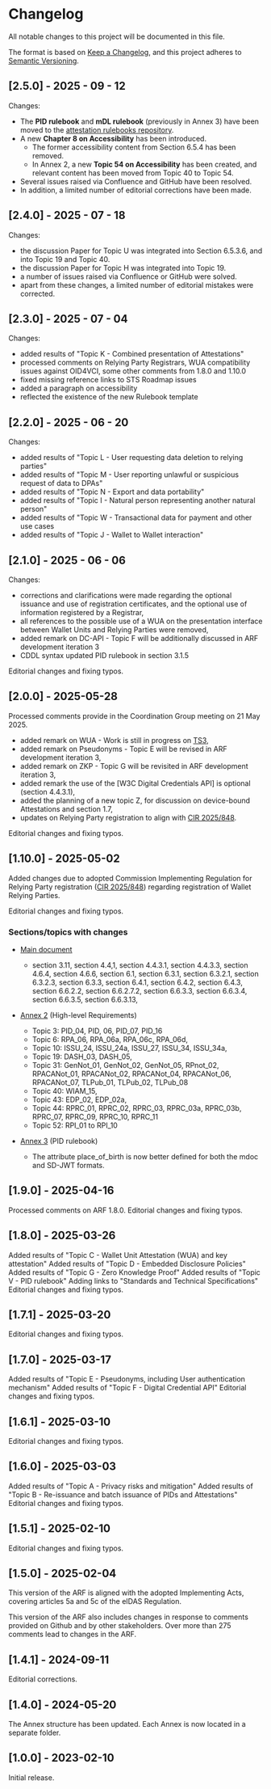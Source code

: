# Changelog

All notable changes to this project will be documented in this file.

The format is based on [Keep a Changelog](https://keepachangelog.com/en/1.0.0/),
and this project adheres to [Semantic Versioning](https://semverdoc.org/).

## [2.5.0] - 2025 - 09 - 12

Changes:

- The **PID rulebook** and **mDL rulebook** (previously in Annex 3) have been
moved to the [attestation rulebooks repository](https://github.com/eu-digital-identity-wallet/eudi-doc-attestation-rulebooks-catalog/).
- A new **Chapter 8 on Accessibility** has been introduced.  
    - The former accessibility content from Section 6.5.4 has been removed.  
    - In Annex 2, a new **Topic 54 on Accessibility** has been created, and
    relevant content has been moved from Topic 40 to Topic 54.  
- Several issues raised via Confluence and GitHub have been resolved.  
- In addition, a limited number of editorial corrections have been made.  

## [2.4.0] - 2025 - 07 - 18

Changes:

- the discussion Paper for Topic U was integrated into Section 6.5.3.6, and into Topic 19 and Topic 40.
- the discussion Paper for Topic H was integrated into Topic 19.
- a number of issues raised via Confluence or GitHub were solved.
- apart from these changes, a limited number of editorial mistakes were corrected.

## [2.3.0] - 2025 - 07 - 04

Changes:

- added results of "Topic K - Combined presentation of Attestations"
- processed comments on Relying Party Registrars, WUA compatibility issues against OID4VCI, some other comments from 1.8.0 and 1.10.0
- fixed missing reference links to STS Roadmap issues
- added a paragraph on accessibility
- reflected the existence of the new Rulebook template

## [2.2.0] - 2025 - 06 - 20

Changes:

- added results of "Topic L - User requesting data deletion to relying parties"
- added results of "Topic M - User reporting unlawful or suspicious request of
data to DPAs"
- added results of "Topic N - Export and data portability"
- added results of "Topic I - Natural person representing another natural person"
- added results of "Topic W - Transactional data for payment and other use cases
- added results of "Topic J - Wallet to Wallet interaction"

## [2.1.0] - 2025 - 06 - 06

Changes:

- corrections and clarifications were made regarding the optional issuance and
use of registration certificates, and the optional use of information registered
by a Registrar,
- all references to the possible use of a WUA on the presentation interface
between Wallet Units and Relying Parties were removed,
- added remark on DC-API - Topic F will be additionally discussed in ARF development iteration 3
- CDDL syntax updated PID rulebook in section 3.1.5

Editorial changes and fixing typos.

## [2.0.0] - 2025-05-28

Processed comments provide in the Coordination Group meeting on 21 May 2025.

- added remark on WUA - Work is still in progress on [TS3](https://github.com/eu-digital-identity-wallet/eudi-doc-standards-and-technical-specifications-private/blob/main/docs/technical-specifications/ts3-wallet-unit-attestation.md),
- added remark on Pseudonyms - Topic E will be revised in ARF development iteration 3,
- added remark on ZKP - Topic G will be revisited in ARF development iteration 3,
- added remark the use of the [W3C Digital Credentials API] is optional (section 4.4.3.1),
- added the planning of a new topic Z, for discussion on device-bound Attestations and section 1.7,
- updates on Relying Party registration to align with [CIR 2025/848](https://data.europa.eu/eli/reg_impl/2025/848/oj).

Editorial changes and fixing typos.

## [1.10.0] - 2025-05-02

Added changes due to adopted Commission Implementing Regulation for Relying
Party registration ([CIR 2025/848](https://data.europa.eu/eli/reg_impl/2025/848/oj))
regarding registration of Wallet Relying Parties.

Editorial changes and fixing typos.

### Sections/topics with changes

- [Main document](docs/architecture-and-reference-framework-main.md)
    - section 3.11, section 4.4,1, section 4.4.3.1, section 4.4.3.3, section
    4.6.4, section 4.6.6, section 6.1, section 6.3.1, section 6.3.2.1, section
    6.3.2.3, section 6.3.3, section 6.4.1, section 6.4.2, section 6.4.3, section
    6.6.2.2, section 6.6.2.7.2, section 6.6.3.3, section 6.6.3.4, section
    6.6.3.5, section 6.6.3.13,

- [Annex 2](docs/annexes/annex-2/annex-2-high-level-requirements.md) (High-level
Requirements)
    - Topic 3: PID_04, PID, 06, PID_07, PID_16
    - Topic 6: RPA_06, RPA_06a, RPA_06c, RPA_06d,
    - Topic 10: ISSU_24, ISSU_24a, ISSU_27, ISSU_34, ISSU_34a,
    - Topic 19: DASH_03, DASH_05,
    - Topic 31:  GenNot_01, GenNot_02, GenNot_05, RPnot_02, RPACANot_01,
    RPACANot_02, RPACANot_04, RPACANot_06, RPACANot_07, TLPub_01, TLPub_02,
    TLPub_08
    - Topic 40: WIAM_15,
    - Topic 43: EDP_02, EDP_02a,
    - Topic 44: RPRC_01, RPRC_02, RPRC_03, RPRC_03a, RPRC_03b, RPRC_07, RPRC_09,
    RPRC_10, RPRC_11
    - Topic 52: RPI_01 to RPI_10

- [Annex 3](docs/annexes/annex-3/annex-3.01-pid-rulebook.md) (PID rulebook)
    - The attribute place_of_birth is now better defined for both the mdoc and
    SD-JWT formats.

## [1.9.0] - 2025-04-16

Processed comments on ARF 1.8.0.
Editorial changes and fixing typos.

## [1.8.0] - 2025-03-26

Added results of "Topic C - Wallet Unit Attestation (WUA) and key attestation"
Added results of "Topic D - Embedded Disclosure Policies"
Added results of "Topic G - Zero Knowledge Proof"
Added results of "Topic V - PID rulebook"
Adding links to "Standards and Technical Specifications"
Editorial changes and fixing typos.

## [1.7.1] - 2025-03-20

Editorial changes and fixing typos.

## [1.7.0] - 2025-03-17

Added results of "Topic E - Pseudonyms, including User authentication mechanism"
Added results of "Topic F - Digital Credential API"
Editorial changes and fixing typos.

## [1.6.1] - 2025-03-10

Editorial changes and fixing typos.

## [1.6.0] - 2025-03-03

Added results of "Topic A - Privacy risks and mitigation"
Added results of "Topic B - Re-issuance and batch issuance of PIDs and Attestations"
Editorial changes and fixing typos.

## [1.5.1] - 2025-02-10

Editorial changes and fixing typos.

## [1.5.0] - 2025-02-04

This version of the ARF is aligned with the adopted Implementing Acts, covering
articles 5a and 5c of the eIDAS Regulation.

This version of the ARF also includes changes in response to comments provided
on Github and by other stakeholders. Over more than 275 comments lead to changes
in the ARF.

## [1.4.1] - 2024-09-11

Editorial corrections.

## [1.4.0] - 2024-05-20

The Annex structure has been updated. Each Annex is now located in a separate folder.

## [1.0.0] - 2023-02-10

Initial release.
